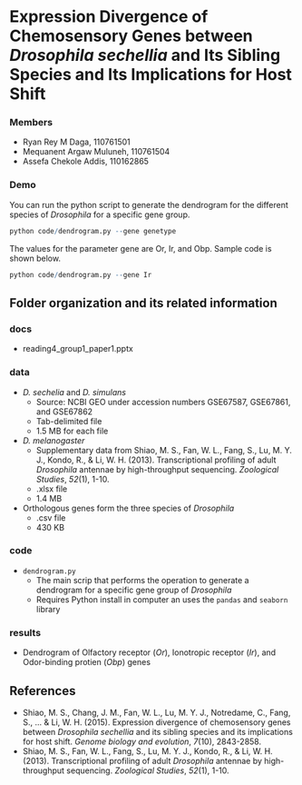 
# Expression Divergence of Chemosensory Genes between *Drosophila sechellia* and Its Sibling Species and Its Implications for Host Shift 
### Members
* Ryan Rey M Daga, 110761501
* Mequanent Argaw Muluneh, 110761504
* Assefa Chekole Addis, 110162865

### Demo 
You can run the python script to generate the dendrogram for the different species of *Drosophila* for a specific gene group.
```R
python code/dendrogram.py --gene genetype
```
The values for the parameter gene are Or, Ir, and Obp. Sample code is shown below.
```R
python code/dendrogram.py --gene Ir
```
## Folder organization and its related information

### docs
* reading4_group1_paper1.pptx

### data
* *D. sechelia* and *D. simulans*
  * Source: NCBI GEO under accession numbers GSE67587, GSE67861, and GSE67862
  * Tab-delimited file
  * 1.5 MB for each file
* *D. melanogaster*
  * Supplementary data from Shiao, M. S., Fan, W. L., Fang, S., Lu, M. Y. J., Kondo, R., & Li, W. H. (2013). Transcriptional profiling of adult *Drosophila* antennae by high-throughput sequencing. _Zoological Studies_, _52_(1), 1-10.
  * .xlsx file
  * 1.4 MB
* Orthologous genes form the three species of *Drosophila*
  * .csv file
  * 430 KB

### code
* `dendrogram.py`
  * The main scrip that performs the operation to generate a dendrogram for a specific gene group of *Drosophila*
  * Requires Python install in computer an uses the `pandas` and `seaborn` library

### results
* Dendrogram of Olfactory receptor (*Or*), Ionotropic receptor (*Ir*), and Odor-binding protien (*Obp*) genes 

## References
* Shiao, M. S., Chang, J. M., Fan, W. L., Lu, M. Y. J., Notredame, C., Fang, S., ... & Li, W. H. (2015). Expression divergence of chemosensory genes between *Drosophila sechellia* and its sibling species and its implications for host shift. _Genome biology and evolution_, _7_(10), 2843-2858.
* Shiao, M. S., Fan, W. L., Fang, S., Lu, M. Y. J., Kondo, R., & Li, W. H. (2013). Transcriptional profiling of adult *Drosophila* antennae by high-throughput sequencing. _Zoological Studies_, _52_(1), 1-10.